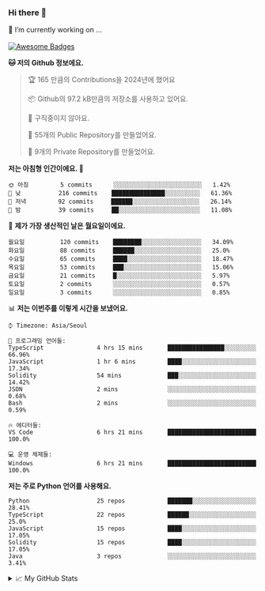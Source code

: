 ### Hi there 👋 
🔭 I’m currently working on ... </br></br>
[![Awesome Badges](https://img.shields.io/badge/Introduce-EN-green.svg)](https://github.com/tlatkdgus1/tlatkdgus1/blob/main/README.md.en)

<!--START_SECTION:waka-->
**🐱 저의 Github 정보에요.** 

> 🏆 165 만큼의 Contributions을 2024년에 했어요
 > 
> 📦 Github의 97.2 kB만큼의 저장소를 사용하고 있어요. 
 > 
> 🚫 구직중이지 않아요.
 > 
> 📜 55개의 Public Repository를 만들었어요. 
 > 
> 🔑 9개의 Private Repository를 만들었어요.  

**저는 아침형 인간이에요. 🐤** 

```text
🌞 아침         5 commits      ░░░░░░░░░░░░░░░░░░░░░░░░░   1.42% 
🌆 낮　         216 commits    ███████████████░░░░░░░░░░   61.36% 
🌃 저녁         92 commits     ██████░░░░░░░░░░░░░░░░░░░   26.14% 
🌙 밤　         39 commits     ██░░░░░░░░░░░░░░░░░░░░░░░   11.08%

```
📅 **제가 가장 생산적인 날은 월요일이에요.** 

```text
월요일          120 commits    ████████░░░░░░░░░░░░░░░░░   34.09% 
화요일          88 commits     ██████░░░░░░░░░░░░░░░░░░░   25.0% 
수요일          65 commits     ████░░░░░░░░░░░░░░░░░░░░░   18.47% 
목요일          53 commits     ███░░░░░░░░░░░░░░░░░░░░░░   15.06% 
금요일          21 commits     █░░░░░░░░░░░░░░░░░░░░░░░░   5.97% 
토요일          2 commits      ░░░░░░░░░░░░░░░░░░░░░░░░░   0.57% 
일요일          3 commits      ░░░░░░░░░░░░░░░░░░░░░░░░░   0.85%

```


📊 **저는 이번주를 이렇게 시간을 보냈어요.** 

```text
⌚︎ Timezone: Asia/Seoul

💬 프로그래밍 언어들: 
TypeScript               4 hrs 15 mins       ████████████████░░░░░░░░░   66.96% 
JavaScript               1 hr 6 mins         ████░░░░░░░░░░░░░░░░░░░░░   17.34% 
Solidity                 54 mins             ███░░░░░░░░░░░░░░░░░░░░░░   14.42% 
JSON                     2 mins              ░░░░░░░░░░░░░░░░░░░░░░░░░   0.68% 
Bash                     2 mins              ░░░░░░░░░░░░░░░░░░░░░░░░░   0.59%

🔥 에디터들: 
VS Code                  6 hrs 21 mins       █████████████████████████   100.0%

💻 운영 체제들: 
Windows                  6 hrs 21 mins       █████████████████████████   100.0%

```

**저는 주로 Python 언어를 사용해요.** 

```text
Python                   25 repos            ███████░░░░░░░░░░░░░░░░░░   28.41% 
TypeScript               22 repos            ██████░░░░░░░░░░░░░░░░░░░   25.0% 
JavaScript               15 repos            ████░░░░░░░░░░░░░░░░░░░░░   17.05% 
Solidity                 15 repos            ████░░░░░░░░░░░░░░░░░░░░░   17.05% 
Java                     3 repos             ░░░░░░░░░░░░░░░░░░░░░░░░░   3.41%

```



<!--END_SECTION:waka-->

<details>
<summary>📈 My GitHub Stats</summary>
<p align="center"> <img src="https://github-readme-stats.vercel.app/api?username=tlatkdgus1&show_icons=true" alt="tlatkdgus1" />
</details>
